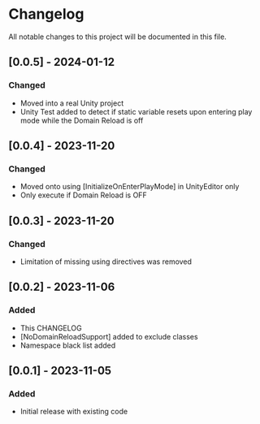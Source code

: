 # Changelog
All notable changes to this project will be documented in this file.

## [0.0.5] - 2024-01-12
### Changed
- Moved into a real Unity project
- Unity Test added to detect if static variable resets upon entering play mode while the Domain Reload is off

## [0.0.4] - 2023-11-20
### Changed
- Moved onto using [InitializeOnEnterPlayMode] in UnityEditor only
- Only execute if Domain Reload is OFF

## [0.0.3] - 2023-11-20
### Changed
- Limitation of missing using directives was removed

## [0.0.2] - 2023-11-06
### Added
- This CHANGELOG
- [NoDomainReloadSupport] added to exclude classes
- Namespace black list added

## [0.0.1] - 2023-11-05
### Added
- Initial release with existing code
